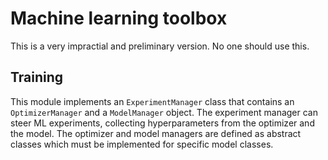 # Machine learning toolbox

This is a very impractial and preliminary version. No one should use this.

## Training

This module implements an `ExperimentManager` class that contains an `OptimizerManager` and a `ModelManager` object. The experiment manager can steer ML experiments, collecting hyperparameters from the optimizer and the model. The optimizer and model managers are defined as abstract classes which must be implemented for specific model classes.

